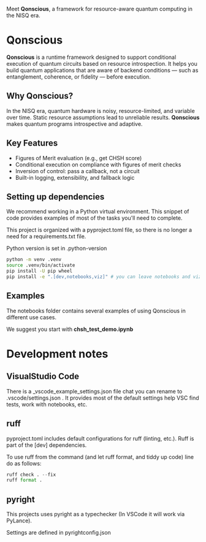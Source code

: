 Meet **Qonscious**, a framework for resource-aware quantum computing in the NISQ era.

# Qonscious

**Qonscious** is a runtime framework designed to support conditional execution of quantum circuits based on resource introspection. It helps you build quantum applications that are aware of backend conditions — such as entanglement, coherence, or fidelity — before execution.

## Why Qonscious?

In the NISQ era, quantum hardware is noisy, resource-limited, and variable over time. Static resource assumptions lead to unreliable results. **Qonscious** makes quantum programs introspective and adaptive.

## Key Features

- Figures of Merit evaluation (e.g., get CHSH score)
- Conditional execution on compliance with figures of merit checks
- Inversion of control: pass a callback, not a circuit
- Built-in logging, extensibility, and fallback logic

## Setting up dependencies

We recommend working in a Python virtual environment. This snippet of code provides examples of most of the tasks you'll need to complete. 

This project is organized with a pyproject.toml file, so there is no longer a need for a requirements.txt file.

Python version is set in .python-version

```bash
python -m venv .venv 
source .venv/bin/activate
pip install -U pip wheel
pip install -e ".[dev,notebooks,viz]" # you can leave notebooks and viz out of you are only working on the framework.
```

## Examples

The notebooks folder contains several examples of using Qonscious in different use cases. 

We suggest you start with **chsh_test_demo.ipynb**

# Development notes

## VisualStudio Code

There is a _vscode_example_settings.json file chat you can rename to .vscode/settings.json . It provides most of the default settings help VSC find tests, work with notebooks, etc. 

## ruff

pyproject.toml includes default configurations for ruff (linting, etc.). Ruff is part of the [dev] dependencies.

To use ruff from the command (and let ruff format, and tiddy up code) line do as follows:

```python
ruff check . --fix
ruff format .
```

## pyright

This projects uses pyright as a typechecker (In VSCode it will work via PyLance).

Settings are defined in pyrightconfig.json

